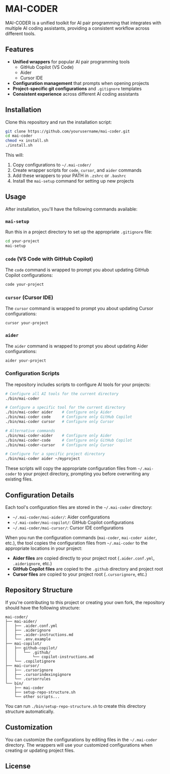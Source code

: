 # MAI-CODER

MAI-CODER is a unified toolkit for AI pair programming that integrates with multiple AI coding assistants, providing a consistent workflow across different tools.

## Features

- **Unified wrappers** for popular AI pair programming tools
  - GitHub Copilot (VS Code)
  - Aider
  - Cursor IDE
- **Configuration management** that prompts when opening projects
- **Project-specific git configurations** and `.gitignore` templates
- **Consistent experience** across different AI coding assistants

## Installation

Clone this repository and run the installation script:

```bash
git clone https://github.com/yourusername/mai-coder.git
cd mai-coder
chmod +x install.sh
./install.sh
```

This will:
1. Copy configurations to `~/.mai-coder/`
2. Create wrapper scripts for `code`, `cursor`, and `aider` commands
3. Add these wrappers to your PATH in `.zshrc` or `.bashrc`
4. Install the `mai-setup` command for setting up new projects

## Usage

After installation, you'll have the following commands available:

### `mai-setup`

Run this in a project directory to set up the appropriate `.gitignore` file:

```bash
cd your-project
mai-setup
```

### `code` (VS Code with GitHub Copilot)

The `code` command is wrapped to prompt you about updating GitHub Copilot configurations:

```bash
code your-project
```

### `cursor` (Cursor IDE)

The `cursor` command is wrapped to prompt you about updating Cursor configurations:

```bash
cursor your-project
```

### `aider`

The `aider` command is wrapped to prompt you about updating Aider configurations:

```bash
aider your-project
```

### Configuration Scripts

The repository includes scripts to configure AI tools for your projects:

```bash
# Configure all AI tools for the current directory
./bin/mai-coder

# Configure a specific tool for the current directory
./bin/mai-coder aider    # Configure only Aider
./bin/mai-coder code     # Configure only GitHub Copilot
./bin/mai-coder cursor   # Configure only Cursor

# Alternative commands
./bin/mai-coder-aider    # Configure only Aider
./bin/mai-coder-code     # Configure only GitHub Copilot
./bin/mai-coder-cursor   # Configure only Cursor

# Configure for a specific project directory
./bin/mai-coder aider ~/myproject
```

These scripts will copy the appropriate configuration files from `~/.mai-coder` to your project directory, prompting you before overwriting any existing files.

## Configuration Details

Each tool's configuration files are stored in the `~/.mai-coder` directory:

- `~/.mai-coder/mai-aider/`: Aider configurations
- `~/.mai-coder/mai-copilot/`: GitHub Copilot configurations
- `~/.mai-coder/mai-cursor/`: Cursor IDE configurations

When you run the configuration commands (`mai-coder`, `mai-coder aider`, etc.), the tool copies the configuration files from `~/.mai-coder` to the appropriate locations in your project:

- **Aider files** are copied directly to your project root (`.aider.conf.yml`, `.aiderignore`, etc.)
- **GitHub Copilot files** are copied to the `.github` directory and project root
- **Cursor files** are copied to your project root (`.cursorignore`, etc.)

## Repository Structure

If you're contributing to this project or creating your own fork, the repository should have the following structure:

```
mai-coder/
├── mai-aider/
│   ├── .aider.conf.yml
│   ├── .aiderignore
│   ├── .aider-instructions.md
│   └── .env.example
├── mai-copilot/
│   ├── github-copilot/
│   │   └── .github/
│   │       └── copilot-instructions.md
│   └── .copilotignore
├── mai-cursor/
│   ├── .cursorignore
│   ├── .cursorindexingignore
│   └── .cursorrules
└── bin/
    ├── mai-coder
    ├── setup-repo-structure.sh
    └── other scripts...
```

You can run `./bin/setup-repo-structure.sh` to create this directory structure automatically.

## Customization

You can customize the configurations by editing files in the `~/.mai-coder` directory. The wrappers will use your customized configurations when creating or updating project files.

## License
